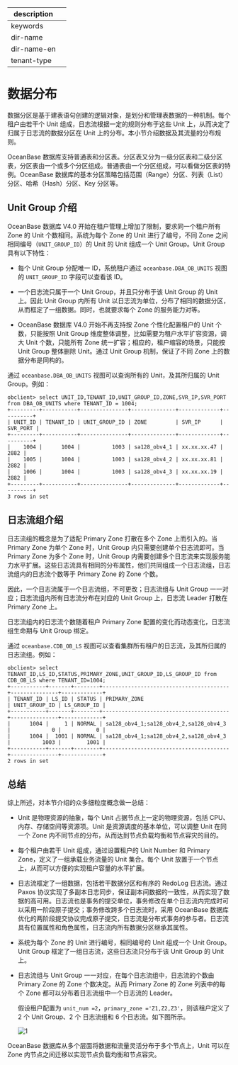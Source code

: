 |description||
|---|---|
|keywords||
|dir-name||
|dir-name-en||
|tenant-type||

# 数据分布

数据分区是基于建表语句创建的逻辑对象，是划分和管理表数据的一种机制。每个租户由若干个 Unit 组成，日志流根据一定的规则分布于这些 Unit 上，从而决定了归属于日志流的数据分区在 Unit 上的分布。本小节介绍数据及其流量的分布规则。

OceanBase 数据库支持普通表和分区表。分区表又分为一级分区表和二级分区表，分区表由一个或多个分区组成。普通表由一个分区组成，可以看做分区表的特例。OceanBase 数据库的基本分区策略包括范围（Range）分区、列表（List）分区、哈希（Hash）分区、Key 分区等。

## Unit Group 介绍

OceanBase 数据库 V4.0 开始在租户管理上增加了限制，要求同一个租户所有 Zone 的 Unit 个数相同。系统为每个 Zone 的 Unit 进行了编号，不同 Zone 之间相同编号（`UNIT_GROUP_ID`）的 Unit 的 Unit 组成一个 Unit Group。Unit Group 具有以下特性：

* 每个 Unit Group 分配唯一 ID，系统租户通过 `oceanbase.DBA_OB_UNITS` 视图的 `UNIT_GROUP_ID` 字段可以查看该 ID。
  
* 一个日志流只属于一个 Unit Group，并且只分布于该 Unit Group 的 Unit 上。因此 Unit Group 内所有 Unit 以日志流为单位，分布了相同的数据分区，从而框定了一组数据。同时，也就要求每个 Zone 的服务能力对等。
  
* OceanBase 数据库 V4.0 开始不再支持按 Zone 个性化配置租户的 Unit 个数，只能按照 Unit Group 维度整体调整，比如需要为租户水平扩容资源，调大 Unit 个数，只能所有 Zone 统一扩容；相应的，租户缩容的场景，只能按 Unit Group 整体删除 Unit。通过 Unit Group 机制，保证了不同 Zone 上的数据分布是同构的。

通过 `oceanbase.DBA_OB_UNITS` 视图可以查询所有的 Unit，及其所归属的 Unit Group。例如：

```shell
obclient> select UNIT_ID,TENANT_ID,UNIT_GROUP_ID,ZONE,SVR_IP,SVR_PORT from DBA_OB_UNITS where TENANT_ID = 1004;
+---------+-----------+---------------+--------------+-------------+----------+
| UNIT_ID | TENANT_ID | UNIT_GROUP_ID | ZONE         | SVR_IP      | SVR_PORT |
+---------+-----------+---------------+--------------+-------------+----------+
|    1004 |      1004 |          1003 | sa128_obv4_1 | xx.xx.xx.47 |     2882 |
|    1005 |      1004 |          1003 | sa128_obv4_2 | xx.xx.xx.81 |     2882 |
|    1006 |      1004 |          1003 | sa128_obv4_3 | xx.xx.xx.19 |     2882 |
+---------+-----------+---------------+--------------+-------------+----------+
3 rows in set
```

## 日志流组介绍

日志流组的概念是为了适配 Primary Zone 打散在多个 Zone 上而引入的。当 Primary Zone 为单个 Zone 时，Unit Group 内只需要创建单个日志流即可。当 Primary Zone 为多个 Zone 时，Unit Group 内需要创建多个日志流来实现服务能力水平扩展。这些日志流具有相同的分布属性，他们共同组成一个日志流组，日志流组内的日志流个数等于 Primary Zone 的 Zone 个数。

因此，一个日志流属于一个日志流组，不可更改；日志流组与 Unit Group 一一对应；日志流组内所有日志流分布在对应的 Unit Group 上，日志流 Leader 打散在 Primary Zone 上。

日志流组内的日志流个数随着租户 Primary Zone 配置的变化而动态变化，日志流组生命期与 Unit Group 绑定。

通过 `oceanbase.CDB_OB_LS` 视图可以查看集群所有租户的日志流，及其所归属的日志流组。例如：

```shell
obclient> select TENANT_ID,LS_ID,STATUS,PRIMARY_ZONE,UNIT_GROUP_ID,LS_GROUP_ID from CDB_OB_LS where TENANT_ID=1004;
+-----------+-------+--------+----------------------------------------+---------------+-------------+
| TENANT_ID | LS_ID | STATUS | PRIMARY_ZONE                           | UNIT_GROUP_ID | LS_GROUP_ID |
+-----------+-------+--------+----------------------------------------+---------------+-------------+
|      1004 |     1 | NORMAL | sa128_obv4_1;sa128_obv4_2,sa128_obv4_3 |             0 |           0 |
|      1004 |  1001 | NORMAL | sa128_obv4_1;sa128_obv4_2,sa128_obv4_3 |          1003 |        1001 |
+-----------+-------+--------+----------------------------------------+---------------+-------------+
2 rows in set
```

## 总结

综上所述，对本节介绍的众多细粒度概念做一总结：

* Unit 是物理资源的抽象，每个 Unit 占据节点上一定的物理资源，包括 CPU、内存、存储空间等资源项。Unit 是资源调度的基本单位，可以调整 Unit 在同一个 Zone 内不同节点的分布，从而达到节点负载均衡和节点容灾的目的。
  
* 每个租户由若干 Unit 组成，通过设置租户的 Unit Number 和 Primary Zone，定义了一组承载业务流量的 Unit 集合。每个 Unit 放置于一个节点上，从而可以方便的实现租户容量的水平扩展。
  
* 日志流框定了一组数据，包括若干数据分区和有序的 RedoLog 日志流。通过 Paxos 协议实现了多副本日志同步，保证副本间数据的一致性，从而实现了数据的高可用。日志流也是事务的提交单位，事务修改在单个日志流内完成时可以采用一阶段原子提交；事务修改跨多个日志流时，采用 OceanBase 数据库优化的两阶段提交协议完成原子提交，日志流是分布式事务的参与者。日志流具有位置属性和角色属性，日志流内所有数据分区继承其属性。
  
* 系统为每个 Zone 的 Unit 进行编号，相同编号的 Unit 组成一个 Unit Group。Unit Group 框定了一组日志流，这些日志流只分布于该 Unit Group 的 Unit 上。
  
* 日志流组与 Unit Group 一一对应，在每个日志流组中，日志流的个数由 Primary Zone 的 Zone 个数决定。从而 Primary Zone 的 Zone 列表中的每个 Zone 都可以分布着日志流组中一个日志流的 Leader。

  假设租户配置为 `unit_num =2`，`primary_zone ='Z1,Z2,Z3'`，则该租户定义了 2 个 Unit Group、2 个 日志流组和 6 个日志流。如下图所示。

  ![1](https://obbusiness-private.oss-cn-shanghai.aliyuncs.com/doc/img/observer-enterprise/V4.2.1/manage/log-stream-group-and-unit-group1.jpg)

OceanBase 数据库从多个层面将数据和流量灵活分布于多个节点上，Unit 可以在 Zone 内节点之间迁移以实现节点负载均衡和节点容灾。
